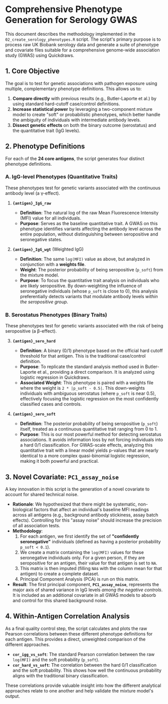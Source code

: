 # Comprehensive Phenotype Generation for Serology GWAS

This document describes the methodology implemented in the `02_create_serology_phenotypes.R` script. The script's primary purpose is to process raw UK Biobank serology data and generate a suite of phenotype and covariate files suitable for a comprehensive genome-wide association study (GWAS) using Quickdraws.

## 1. Core Objective

The goal is to test for genetic associations with pathogen exposure using multiple, complementary phenotype definitions. This allows us to:
1.  **Compare directly** with previous results (e.g., Butler-Laporte et al.) by using standard hard-cutoff case/control definitions.
2.  **Increase statistical power** by leveraging a two-component mixture model to create "soft" or probabilistic phenotypes, which better handle the ambiguity of individuals with intermediate antibody levels.
3.  **Dissect genetic effects** on both the binary outcome (serostatus) and the quantitative trait (IgG levels).

## 2. Phenotype Definitions

For each of the **24 core antigens**, the script generates four distinct phenotype definitions.

### A. IgG-level Phenotypes (Quantitative Traits)

These phenotypes test for genetic variants associated with the continuous antibody level (a γ-effect).

1.  **`{antigen}_IgG_raw`**
    *   **Definition**: The natural log of the raw Mean Fluorescence Intensity (MFI) value for all individuals.
    *   **Purpose**: Serves as the baseline quantitative trait. A GWAS on this phenotype identifies variants affecting the antibody level across the entire population, without distinguishing between seropositive and seronegative states.

2.  **`{antigen}_IgG_wgt`** (Weighted IgG)
    *   **Definition**: The same `log(MFI)` value as above, but analyzed in conjunction with a **weights file**.
    *   **Weight**: The posterior probability of being seropositive (`p_soft`) from the mixture model.
    *   **Purpose**: To focus the quantitative trait analysis on individuals who are likely seropositive. By down-weighting the influence of seronegative individuals (whose `p_soft` is close to 0), this analysis preferentially detects variants that modulate antibody levels *within the seropositive group*.

### B. Serostatus Phenotypes (Binary Traits)

These phenotypes test for genetic variants associated with the risk of being seropositive (a β-effect).

3.  **`{antigen}_sero_hard`**
    *   **Definition**: A binary (0/1) phenotype based on the official hard cutoff threshold for that antigen. This is the traditional case/control definition.
    *   **Purpose**: To replicate the standard analysis method used in Butler-Laporte et al., providing a direct comparison. It is analyzed using logistic regression in Quickdraws.
    *   **Associated Weight**: This phenotype is paired with a weights file where the weight is `2 * |p_soft - 0.5|`. This down-weights individuals with ambiguous serostatus (where `p_soft` is near 0.5), effectively focusing the logistic regression on the most confidently classified cases and controls.

4.  **`{antigen}_sero_soft`**
    *   **Definition**: The posterior probability of being seropositive (`p_soft`) itself, treated as a continuous quantitative trait ranging from 0 to 1.
    *   **Purpose**: This is our most powerful method for detecting serostatus associations. It avoids information loss by not forcing individuals into a hard 0/1 classification. For GWAS-scale effects, analyzing this quantitative trait with a linear model yields p-values that are nearly identical to a more complex quasi-binomial logistic regression, making it both powerful and practical.

## 3. Novel Covariate: `PC1_assay_noise`

A key innovation in this script is the generation of a novel covariate to account for shared technical noise.

*   **Rationale**: We hypothesized that there might be systematic, non-biological factors that affect an individual's baseline MFI readings across all antigens (e.g., background antibody stickiness, assay batch effects). Controlling for this "assay noise" should increase the precision of all association tests.
*   **Methodology**:
    1.  For each antigen, we first identify the set of **"confidently seronegative"** individuals (defined as having a posterior probability `p_soft < 0.1`).
    2.  We create a matrix containing the `log(MFI)` values for these seronegative individuals only. For a given person, if they are seropositive for an antigen, their value for that antigen is set to `NA`.
    3.  This matrix is then imputed (filling `NA`s with the column mean for that antigen) to create a complete dataset.
    4.  Principal Component Analysis (PCA) is run on this matrix.
*   **Result**: The first principal component, **`PC1_assay_noise`**, represents the major axis of shared variance in IgG levels *among the negative controls*. It is included as an additional covariate in all GWAS models to absorb and control for this shared background noise.

## 4. Within-Antigen Correlation Analysis

As a final quality control step, the script calculates and plots the raw Pearson correlations between these different phenotype definitions for each antigen. This provides a direct, unweighted comparison of the different approaches.

*   **`cor_igg_vs_soft`**: The standard Pearson correlation between the raw `log(MFI)` and the soft probability (`p_soft`).
*   **`cor_hard_vs_soft`**: The correlation between the hard 0/1 classification and the soft probability. This shows how well the continuous probability aligns with the traditional binary classification.

These correlations provide valuable insight into how the different analytical approaches relate to one another and help validate the mixture model's output. 